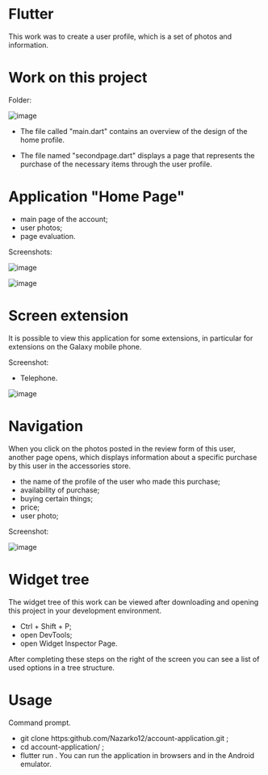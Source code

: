 # Flutter

This work was to create a user profile, which is a set of photos and information.

# Work on this project

Folder: 

![image](https://user-images.githubusercontent.com/57871748/138695589-bc5bb0e8-2c7b-428f-9b6c-ec0d8dda78c3.png)

* The file called "main.dart" contains an overview of the design of the home profile.

* The file named "secondpage.dart" displays a page that represents the purchase of the necessary items through the user profile.

# Application "Home Page"

* main page of the account;
* user photos;
* page evaluation.

Screenshots:

![image](https://user-images.githubusercontent.com/57871748/138684065-58c80464-4cac-499b-9767-2d7799bca3ed.png)


![image](https://user-images.githubusercontent.com/57871748/138684116-8bdf5ede-905e-466e-8666-4d29f7fada65.png)

# Screen extension

It is possible to view this application for some extensions, in particular for extensions on the Galaxy mobile phone.

Screenshot:
* Telephone.

![image](https://user-images.githubusercontent.com/57871748/138684579-dec232e3-2535-459e-8607-af9e500ab575.png)

# Navigation

When you click on the photos posted in the review form of this user, another page opens, which displays information about a specific purchase by this user in the accessories store.

* the name of the profile of the user who made this purchase;
* availability of purchase;
* buying certain things;
* price;
* user photo;

Screenshot:

![image](https://user-images.githubusercontent.com/57871748/138685342-c0deb020-7c2d-4c40-a91d-232fa30ddf8b.png)

# Widget tree

The widget tree of this work can be viewed after downloading and opening this project in your development environment.

* Ctrl + Shift + P;
* open DevTools;
* open Widget Inspector Page.

After completing these steps on the right of the screen you can see a list of used options in a tree structure.

# Usage
Command prompt.
*  git clone https:github.com/Nazarko12/account-application.git ;
*  cd account-application/ ;
*  flutter run .
You can run the application in browsers and in the Android emulator.




